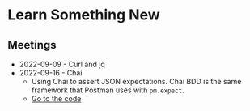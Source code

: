 # Learn Something New

## Meetings
* 2022-09-09 - Curl and jq
* 2022-09-16 - Chai
  * Using Chai to assert JSON expectations. Chai BDD is the same framework that Postman uses with `pm.expect`.
  * [Go to the code](20220916-jest-and-chai)
